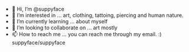 - 👋 Hi, I’m @suppyface
- 👀 I’m interested in ... art, clothing, tattoing, piercing and human nature.
- 🌱 I’m currently learning ... about myself
- 💞️ I’m looking to collaborate on ... art mostly
- 📫 How to reach me ... you can reach me through my email. :)
suppyface/suppyface 
